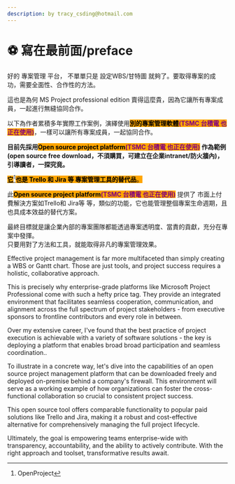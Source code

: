 ```yaml
---
description: by tracy_csding@hotmail.com
---
```


# ⚽ 寫在最前面/preface

好的 專案管理 平台， 不單單只是 設定WBS/甘特圖 就夠了。要取得專案的成功，需要全面性、合作性的方法。

這也是為何 MS Project professional edition 賣得這麼貴，因為它讓所有專案成員，一起進行無縫協同合作。

以下為作者累積多年實際工作案例，演繹使用<mark style="background-color:orange;">**別的專案管理軟體**</mark><mark style="color:purple;background-color:orange;">**(TSMC 台積電 也正在使用)**</mark>，一樣可以讓所有專案成員，一起協同合作。

**目前先採用**<mark style="background-color:orange;">**Open source project platform**</mark><mark style="color:purple;background-color:orange;">**(TSMC 台積電 也正在使用)**</mark>**&#x20;作為範例(open source free download，不須購買，可建立在企業intranet/防火牆內)，引導讀者，一探究竟。**

[<mark style="background-color:orange;">**它**</mark>](#user-content-fn-1)[^1]<mark style="background-color:orange;">**也是 Trello 和 Jira 等 專案管理工具的替代品**</mark><mark style="background-color:orange;">。</mark>

此<mark style="background-color:orange;">**Open source project platform**</mark><mark style="color:purple;background-color:orange;">**(TSMC 台積電 也正在使用)**</mark> 提供了 市面上付費解決方案如Trello和 Jira等 等，類似的功能，它也能管理整個專案生命週期，且也具成本效益的替代方案。

最終目標就是讓企業內部的專案團隊都能透過專案透明度、當責的貢獻，充分在專案中發揮。\
只要用對了方法和工具，就能取得非凡的專案管理效果。

Effective project management is far more multifaceted than simply creating a WBS or Gantt chart. Those are just tools, and project success requires a holistic, collaborative approach.

This is precisely why enterprise-grade platforms like Microsoft Project Professional come with such a hefty price tag. They provide an integrated environment that facilitates seamless cooperation, communication, and alignment across the full spectrum of project stakeholders - from executive sponsors to frontline contributors and every role in between.

Over my extensive career, I've found that the best practice of project execution is achievable with a variety of software solutions - the key is deploying a platform that enables broad broad participation and seamless coordination..

To illustrate in a concrete way, let's dive into the capabilities of an open source project management platform that can be downloaded freely and deployed on-premise behind a company's firewall. This environment will serve as a working example of how organizations can foster the cross-functional collaboration so crucial to consistent project success.

This open source tool offers comparable functionality to popular paid solutions like Trello and Jira, making it a robust and cost-effective alternative for comprehensively managing the full project lifecycle.

Ultimately, the goal is empowering teams enterprise-wide with transparency, accountability, and the ability to actively contribute. With the right approach and toolset, transformative results await.



[^1]: OpenProject
